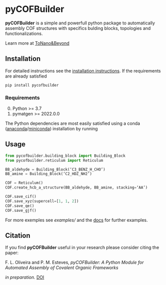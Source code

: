 pyCOFBuilder
========================

**pyCOFBuilder** is a simple and powerfull python package to automatically assembly COF structures with specifics bulding blocks, topologies and functionalizations.

Learn more at [ToNano&Beyond](https://tonanoandbeyondblog.wordpress.com/)


## Installation

For detailed instructions see the [installation instructions](https://tonanoandbeyondblog.wordpress.com/).
If the requirements are already satisfied
```
pip install pycofbuilder
```

### Requirements
0. Python >= 3.7
1. pymatgen >= 2022.0.0


The Python dependencies are most easily satisfied using a conda
([anaconda](https://www.anaconda.com/distribution)/[miniconda](https://docs.conda.io/en/latest/miniconda.html))
installation by running

## Usage

```python
from pycofbuilder.building_block import Building_Block
from pycofbuilder.reticulum import Reticulum

BB_aldehyde = Building_Block(‘C3_BENZ_H_CHO’)
BB_amine = Building_Block(‘C2_HDZ_NH2’)

COF = Reticulum()
COF.create_hcb_a_structure(BB_aldehyde, BB_amine, stacking=‘AA’)

COF.save_cif()
COF.save_xyz(supercell=[1, 1, 2])
COF.save_qe()
COF.save_gjf()

```

For more exemples see _examples/_ and the [docs](https://github.com/lipelopesoliveira/pyCOFBuilder/examples.html)
for further examples.



## Citation

If you find **pyCOFBuilder** useful in your research please consider citing the paper:

F. L. Oliveira and P. M. Esteves,
*pyCOFBuilder: A Python Module for Automated Assembly of Covalent Organic Frameworks*

*in preparation.* [DOI](https://doi.org/)
